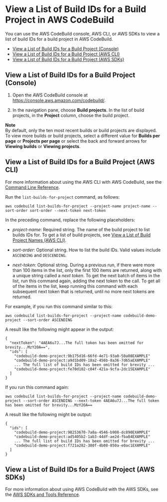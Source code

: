 # View a List of Build IDs for a Build Project in AWS CodeBuild<a name="view-builds-for-project"></a>

You can use the AWS CodeBuild console, AWS CLI, or AWS SDKs to view a list of build IDs for a build project in AWS CodeBuild\.


+ [View a List of Build IDs for a Build Project \(Console\)](#view-builds-for-project-console)
+ [View a List of Build IDs for a Build Project \(AWS CLI\)](#view-builds-for-project-cli)
+ [View a List of Build IDs for a Build Project \(AWS SDKs\)](#view-builds-for-project-sdks)

## View a List of Build IDs for a Build Project \(Console\)<a name="view-builds-for-project-console"></a>

1. Open the AWS CodeBuild console at [https://console\.aws\.amazon\.com/codebuild/](https://console.aws.amazon.com/codebuild/)\.

1. In the navigation pane, choose **Build projects**\. In the list of build projects, in the **Project** column, choose the build project\. 

**Note**  
By default, only the ten most recent builds or build projects are displayed\. To view more builds or build projects, select a different value for **Builds per page** or **Projects per page** or select the back and forward arrows for **Viewing builds** or **Viewing projects**\.

## View a List of Build IDs for a Build Project \(AWS CLI\)<a name="view-builds-for-project-cli"></a>

For more information about using the AWS CLI with AWS CodeBuild, see the [Command Line Reference](cmd-ref.md)\.

Run the `list-builds-for-project` command, as follows:

```
aws codebuild list-builds-for-project --project-name project-name --sort-order sort-order --next-token next-token
```

In the preceding command, replace the following placeholders:

+ *project\-name*: Required string\. The name of the build project to list builds IDs for\. To get a list of build projects, see [View a List of Build Project Names \(AWS CLI\)](view-project-list.md#view-project-list-cli)\.

+ *sort\-order*: Optional string\. How to list the build IDs\. Valid values include `ASCENDING` and `DESCENDING`\.

+ *next\-token*: Optional string\. During a previous run, if there were more than 100 items in the list, only the first 100 items are returned, along with a unique string called a *next token*\. To get the next batch of items in the list, run this command again, adding the next token to the call\. To get all of the items in the list, keep running this command with each subsequent next token that is returned, until no more next tokens are returned\.

For example, if you run this command similar to this:

```
aws codebuild list-builds-for-project --project-name codebuild-demo-project --sort-order ASCENDING
```

A result like the following might appear in the output:

```
{
  "nextToken": "4AEA6u7J...The full token has been omitted for brevity...MzY2OA==",
  "ids": [
    "codebuild-demo-project:9b175d16-66fd-4e71-93a0-50a08EXAMPLE"
    "codebuild-demo-project:a9d1bd09-18a2-456b-8a36-7d65aEXAMPLE"
    ... The full list of build IDs has been omitted for brevity ...
    "codebuild-demo-project:fe70d102-c04f-421a-9cfa-2dc15EXAMPLE"
  ]
}
```

If you run this command again:

```
aws codebuild list-builds-for-project --project-name codebuild-demo-project --sort-order ASCENDING --next-token 4AEA6u7J...The full token has been omitted for brevity...MzY2OA==
```

A result like the following might be output:

```
{
  "ids": [
    "codebuild-demo-project:98253670-7a8a-4546-b908-dc890EXAMPLE"
    "codebuild-demo-project:ad5405b2-1ab3-44df-ae2d-fba84EXAMPLE"
    ... The full list of build IDs has been omitted for brevity ...
    "codebuild-demo-project:f721a282-380f-4b08-850a-e0ac1EXAMPLE"
  ]
}
```

## View a List of Build IDs for a Build Project \(AWS SDKs\)<a name="view-builds-for-project-sdks"></a>

For more information about using AWS CodeBuild with the AWS SDKs, see the [AWS SDKs and Tools Reference](sdk-ref.md)\.